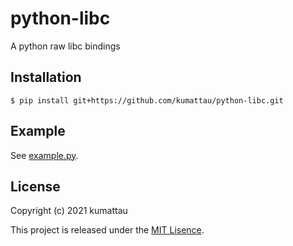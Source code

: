 # python-libc

A python raw libc bindings


## Installation

```shell
$ pip install git+https://github.com/kumattau/python-libc.git
```


## Example

See [example.py](example.py).


## License

Copyright (c) 2021 kumattau

This project is released under the [MIT Lisence](LICENSE).
